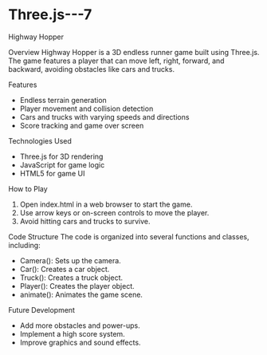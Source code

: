 # Three.js---7

Highway Hopper

Overview
Highway Hopper is a 3D endless runner game built using Three.js. The game features a player that can move left, right, forward, and backward, avoiding obstacles like cars and trucks.

Features
- Endless terrain generation
- Player movement and collision detection
- Cars and trucks with varying speeds and directions
- Score tracking and game over screen

Technologies Used
- Three.js for 3D rendering
- JavaScript for game logic
- HTML5 for game UI

How to Play
1. Open index.html in a web browser to start the game.
2. Use arrow keys or on-screen controls to move the player.
3. Avoid hitting cars and trucks to survive.

Code Structure
The code is organized into several functions and classes, including:

- Camera(): Sets up the camera.
- Car(): Creates a car object.
- Truck(): Creates a truck object.
- Player(): Creates the player object.
- animate(): Animates the game scene.

Future Development
- Add more obstacles and power-ups.
- Implement a high score system.
- Improve graphics and sound effects.
